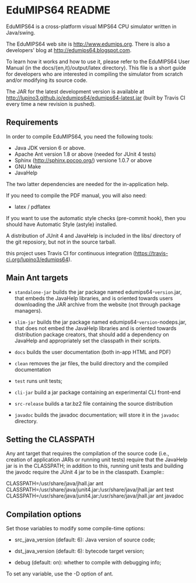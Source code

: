 EduMIPS64 README
================

EduMIPS64 is a cross-platform visual MIPS64 CPU simulator written in
Java/swing. 

The EduMIPS64 web site is http://www.edumips.org. There is also a 
developers' blog at http://edumips64.blogspot.com.

To learn how it works and how to use it, please refer to the
EduMIPS64 User Manual (in the docs/{en,it}/output/latex directory). This file
is a short guide for developers who are interested in compiling the
simulator from scratch and/or modifying its source code.

The JAR for the latest development version is available at
http://lupino3.github.io/edumips64/edumips64-latest.jar (built by Travis CI
every time a new revision is pushed).

Requirements
------------

In order to compile EduMIPS64, you need the following tools:
- Java JDK version 6 or above. 
- Apache Ant version 1.8 or above (needed for JUnit 4 tests)
- Sphinx (http://sphinx.pocoo.org/) versione 1.0.7 or above
- GNU Make
- JavaHelp

The two latter dependencies are needed for the in-application help.

If you need to compile the PDF manual, you will also need:
- latex / pdflatex

If you want to use the automatic style checks (pre-commit hook), then you
should have Automatic Style (astyle) installed.

A distribution of JUnit 4 and JavaHelp is included in the libs/ directory of
the git reposiory, but not in the source tarball.

this project uses Travis CI for continuous integration
(https://travis-ci.org/lupino3/edumips64).

Main Ant targets
----------------

* `standalone-jar` builds the jar package named edumips64-`version`.jar, that
  embeds the JavaHelp libraries, and is oriented towards users downloading the
  JAR archive from the website (not through package managers).

* `slim-jar` builds the jar package named edumips64-`version`-nodeps.jar, that
  does not embed the JavaHelp libraries and is oriented towards distribution
  package creators, that should add a dependency on JavaHelp and appropriately
  set the classpath in their scripts.

* `docs` builds the user documentation (both in-app HTML and PDF)

* `clean` removes the jar files, the build directory and the compiled
  documentation

* `test` runs unit tests;

* `cli-jar` build a jar package containing an experimental CLI front-end

* `src-release` builds a tar.bz2 file containing the source distribution

* `javadoc` builds the javadoc documentation; will store it in the `javadoc`
   directory.

Setting the CLASSPATH
---------------------

Any ant target that requires the compilation of the source code (i.e.,
creation of application JARs or running unit tests) require that the JavaHelp
jar is in the CLASSPATH; in addition to this, running unit tests and building
the javodc require the JUnit 4 jar to be in the classpath. Example::

  CLASSPATH=/usr/share/java/jhall.jar ant
  CLASSPATH=/usr/share/java/junit4.jar:/usr/share/java/jhall.jar ant test
  CLASSPATH=/usr/share/java/junit4.jar:/usr/share/java/jhall.jar ant javadoc

Compilation options
-------------------

Set those variables to modify some compile-time options:

* src_java_version (default: 6): Java version of source code;

* dst_java_version (default: 6): bytecode target version;

* debug (default: on): whether to compile with debugging info;

To set any variable, use the -D option of ant.

